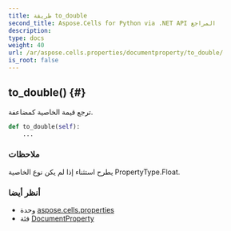 ```yaml
---
title: طريقة to_double
second_title: Aspose.Cells for Python via .NET API المراجع
description:
type: docs
weight: 40
url: /ar/aspose.cells.properties/documentproperty/to_double/
is_root: false
---
```

##  to_double() {#}
ترجع قيمة الخاصية كمضاعفة.



```python
def to_double(self):
    ...
```


###  ملاحظات

يطرح استثناء إذا لم يكن نوع الخاصية PropertyType.Float.


###  أنظر أيضا

* وحدة [aspose.cells.properties](../../)
* فئة [DocumentProperty](/cells/python-net/ar/aspose.cells.properties/documentproperty)

